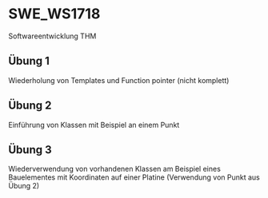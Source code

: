 # SWE_WS1718
Softwareentwicklung THM

## Übung 1
Wiederholung von Templates und Function pointer (nicht komplett)

## Übung 2
Einführung von Klassen mit Beispiel an einem Punkt 

## Übung 3
Wiederverwendung von vorhandenen Klassen am Beispiel eines Bauelementes mit 
Koordinaten auf einer Platine (Verwendung von Punkt aus Übung 2)
